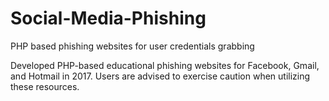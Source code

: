 # Social-Media-Phishing
PHP based phishing websites for user credentials grabbing

Developed PHP-based educational phishing websites for Facebook, Gmail, and Hotmail in 2017. Users are advised to exercise caution when utilizing these resources.